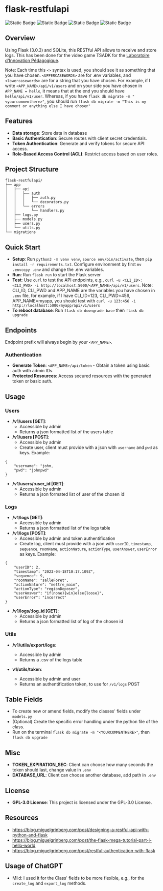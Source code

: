 # flask-restfulapi

![Static Badge](https://img.shields.io/badge/python-3.12.4-blue?style=plastic&logo=python&logoColor=white&link=https%3A%2F%2Fwww.python.org%2F)
 ![Static Badge](https://img.shields.io/badge/flask-3.0.3-blue?style=plastic&logo=flask&link=https%3A%2F%2Fflask.palletsprojects.com%2Fen%2F3.0.x%2F) ![Static Badge](https://img.shields.io/badge/licence-GPL--3.0-blue?style=plastic&logo=gpl&logoColor=white&cacheSeconds=https%3A%2F%2Fwww.gnu.org%2Flicenses%2Fgpl-3.0.en.html) ![Static Badge](https://img.shields.io/badge/PEP8-passing-green?style=plastic&logo=pep8&logoColor=green&link=https%3A%2F%2Fpeps.python.org%2Fpep-0008%2F) 





## Overview

Using Flask (3.0.3) and SQLite, this RESTful API allows to receive and store logs. This has been done for the video game TSADK for the [Laboratoire d'Innovation Pédagogique](https://www.lip-unige.ch/).

Note: Each time this `<>` syntax is used, you should see it as something that you have chosen. `<UPPERCASEWORDS>` are for .env variables, and `<lowercasewords>` are for a string that you have chosen. For example, if I write `<APP_NAME>/api/v1/users` and on your side you have chosen in `APP_NAME = hello`, it means that at the end you should have `hello/api/v1/user`. Whereas, if you have `flask db migrate -m "<yourcommenthere>"`, you should run `flask db migrate -m "This is my comment or anything else I have chosen"`

## Features
- **Data storage**: Store data in database
- **Basic Authentication**: Secure routes with client secret credentials.
- **Token Authentication**: Generate and verify tokens for secure API access.
- **Role-Based Access Control (ACL)**: Restrict access based on user roles.

## Project Structure
```
flask-restfulapi/
├── app
│   ├── api
│   │   ├── auth
│   │   │   ├── auth.py
│   │   │   └── decorators.py
│   │   └── errors
│   │       └── handlers.py
│   ├── logs.py
│   ├── models.py
│   ├── users.py
│   └── utils.py
└── migrations
```

## Quick Start
- **Setup**: Run `python3 -m venv venv`, `source env/bin/activate`, then `pip install -r requirements.txt`. Configure environment by first `mv .envcopy .env` and change the .env variables.
- **Run**: Run `flask run` to start the Flask server
- **Test**: Use `curl` to test the API endpoints, e.g., `curl -u <CLI_ID>:<CLI_PWD> -i http://localhost:5000/<APP_NAME>/api/v1/users`. Note: CLI_ID, CLI_PWD and APP_NAME are the variables you have chosen in `.env` file, for example, if I have CLI_ID=123, CLI_PWD=456, APP_NAME=myapp, you should test with `curl -u 123:456 -i http://localhost:5000/myapp/api/v1/users`
- **To reboot database**: Run `flask db downgrade base` then `flask db upgrade`

## Endpoints

Endpoint prefix will always begin by your `<APP_NAME>`.

### Authentication
- **Generate Token**: `<APP_NAME>/api/token` - Obtain a token using basic auth with admin IDs
- **Protected Resources**: Access secured resources with the generated token or basic auth.

## Usage

### Users

- **/v1/users [GET]**:
    - Accessible by admin
    - Returns a json formatted list of the users table
- **/v1/users [POST]**: 
    - Accessible by admin
    - Create user, client must provide with a json with `username` and `pwd` as keys. Example:
```
{
    "username": "john,
    "pwd": "johnpwd"
}
```
- **/v1/users/:user_id [GET]**: 
    - Accessible by admin
    - Returns a json formated list of user of the chosen id

### Logs

- **/v1/logs [GET]**:
    - Accessible by admin
    - Returns a json formatted list of the logs table
- **/v1/logs [POST]**: 
    - Accessible by admin and token authentification
    - Create log, client must provide with a json with `userID`, `timestamp`, `sequence`, `roomName`, `actionNature`, `actionType`, `userAnswer`, `userError` as keys. Example:
```
{
    "userID": 2,
    "timestamp": "2023-04-18T10:17.109Z",
    "sequence": 9,
    "roomName": "salleForet",
    "actionNature": "mettre_main",
    "actionType": "regionDeposer",
    "userAnswer": "if(none){win}else{loose}",
    "userError": "incorrect"
}
```
- **/v1/logs/:log_id [GET]**:
    - Accessible by admin
    - Returns a json formatted list of log of the chosen id

### Utils

- **/v1/utils/export/logs**: 
    - Accessible by admin
    - Returns a .csv of the logs table

- **v1/utils/token**:
    - Accessible by admin and user
    - Returns an authentification token, to use for `/v1/logs` POST

## Table Fields
- To create new or amend fields, modify the classes' fields under `models.py`
- (Optional) Create the specific error handling under the python file of the class.
- Run on the terminal `flask db migrate -m "<YOURCOMMENTHERE>"`, then `flask db upgrade`

## Misc
- **TOKEN_EXPIRATION_SEC**: Client can choose how many seconds the token should last, change value in `.env`
- **DATABASE_URL**: Client can choose another database, add path in `.env`

## License
- **GPL-3.0 License**: This project is licensed under the GPL-3.0 License.

## Resources
- https://blog.miguelgrinberg.com/post/designing-a-restful-api-with-python-and-flask
- https://blog.miguelgrinberg.com/post/the-flask-mega-tutorial-part-i-hello-world
- https://blog.miguelgrinberg.com/post/restful-authentication-with-flask

## Usage of ChatGPT
- Mild: I used it for the Class' fields to be more flexible, e.g., for the `create_log` and `export_log` methods.
